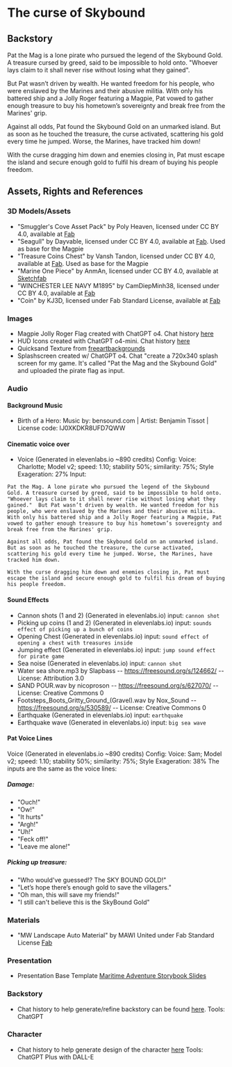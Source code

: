 # The curse of Skybound

## Backstory
Pat the Mag is a lone pirate who pursued the legend of the Skybound Gold. A treasure cursed by greed, said to be impossible to hold onto. "Whoever lays claim to it shall never rise without losing what they gained".

But Pat wasn’t driven by wealth. He wanted freedom for his people, who were enslaved by the Marines and their abusive militia. With only his battered ship and a Jolly Roger featuring a Magpie, Pat vowed to gather enough treasure to buy his hometown’s sovereignty and break free from the Marines' grip.

Against all odds, Pat found the Skybound Gold on an unmarked island. But as soon as he touched the treasure, the curse activated, scattering his gold every time he jumped. Worse, the Marines, have tracked him down!

With the curse dragging him down and enemies closing in, Pat must escape the island and secure enough gold to fulfil his dream of buying his people freedom.


## Assets, Rights and References


### 3D Models/Assets

- "Smuggler's Cove Asset Pack" by Poly Heaven,  licensed under CC BY 4.0, available at [Fab](https://www.fab.com/listings/a0935013-5959-47c2-97d9-75478ded0e6b)
- "Seagull" by Dayvable, licensed under CC BY 4.0, available at [Fab](https://www.fab.com/listings/abc1f128-3c92-4b6f-8a43-995aae174cdc). Used as base for the Magpie
- "Treasure Coins Chest" by Vansh Tandon, licensed under CC BY 4.0, available at [Fab](https://www.fab.com/listings/659550d8-ef5e-43f4-b195-755ff018b32d). Used as base for the Magpie
- "Marine One Piece" by AnmAn, licensed under CC BY 4.0, available at [Sketchfab](https://sketchfab.com/3d-models/marine-one-piece-399a29524fba49868bc5c9094cde030b)
- "WINCHESTER LEE NAVY M1895" by CamDiepMinh38, licensed under CC BY 4.0, available at [Fab](https://www.fab.com/listings/6774e3dc-7eca-4614-9de1-12a749f50822)
- "Coin" by KJ3D, licensed under Fab Standard License, available at [Fab](https://www.fab.com/listings/75608ef1-b22a-4349-b71c-9ae4a98571ae)

### Images

- Magpie Jolly Roger Flag created with ChatGPT o4. Chat history [here](https://chatgpt.com/share/68111413-b51c-800c-8c5d-0c9fe22d96a7)
- HUD Icons created with ChatGPT o4-mini. Chat history [here](https://chatgpt.com/share/68029f0d-52d0-800c-91f7-f7376ed8bae8)
- Quicksand Texture from [freeartbackgrounds](https://freeartbackgrounds.com/?1203,desert-sand-texture)
- Splashscreen created w/ ChatGPT o4. Chat "create a 720x340 splash screen for my game. It's called "Pat the Mag and the Skybound Gold" and uploaded the pirate flag as input.

### Audio

#### Background Music
- Birth of a Hero: Music by: bensound.com | Artist: Benjamin Tissot | License code: IJ0XKDKR8UFD7QWW

#### Cinematic voice over
- Voice (Generated in elevenlabs.io ~890 credits) 
Config: Voice: Charlotte; Model v2; speed: 1.10; stability 50%; similarity: 75%; Style Exageration: 27%
Input: 
```
Pat the Mag. A lone pirate who pursued the legend of the Skybound Gold. A treasure cursed by greed, said to be impossible to hold onto. "Whoever lays claim to it shall never rise without losing what they gained."  But Pat wasn’t driven by wealth. He wanted freedom for his people, who were enslaved by the Marines and their abusive militia. With only his battered ship and a Jolly Roger featuring a Magpie, Pat vowed to gather enough treasure to buy his hometown’s sovereignty and break free from the Marines' grip.

Against all odds, Pat found the Skybound Gold on an unmarked island. But as soon as he touched the treasure, the curse activated, scattering his gold every time he jumped. Worse, the Marines, have tracked him down.

With the curse dragging him down and enemies closing in, Pat must escape the island and secure enough gold to fulfil his dream of buying his people freedom.
```

#### Sound Effects
- Cannon shots (1 and 2) (Generated in elevenlabs.io) input: `cannon shot`
- Picking up coins (1 and 2) (Generated in elevenlabs.io) input: `sounds effect of picking up a bunch of coins`
- Opening Chest (Generated in elevenlabs.io) input: `sound effect of opening a chest with treasures inside`
- Jumping effect (Generated in elevenlabs.io) input: `jump sound effect for pirate game`
- Sea noise (Generated in elevenlabs.io) input: `cannon shot`
- Water sea shore.mp3 by Slapbass -- https://freesound.org/s/124662/ -- License: Attribution 3.0
- SAND POUR.wav by nicoproson -- https://freesound.org/s/627070/ -- License: Creative Commons 0 
- Footsteps_Boots_Gritty_Ground_(Gravel).wav by Nox_Sound -- https://freesound.org/s/530589/ -- License: Creative Commons 0
- Earthquake (Generated in elevenlabs.io) input: `earthquake`
- Earthquake wave (Generated in elevenlabs.io) input: `big sea wave`


#### Pat Voice Lines
Voice (Generated in elevenlabs.io ~890 credits) 
Config: Voice: Sam; Model v2; speed: 1.10; stability 50%; similarity: 75%; Style Exageration: 38%
The inputs are the same as the voice lines:

##### Damage:
- "Ouch!"
- "Ow!"
- "It hurts"
- "Argh!"
- "Uh!"
- "Feck off!"
- "Leave me alone!"

##### Picking up treasure:
- "Who would've guessed!? The SKY BOUND GOLD!"
- "Let’s hope there’s enough gold to save the villagers."
- "Oh man, this will save my friends!"
- "I still can't believe this is the SkyBound Gold"


### Materials
- "MW Landscape Auto Material" by MAWI United under Fab Standard License [Fab](https://www.fab.com/listings/6602874e-ef24-48c9-9055-a7ac07384696)

### Presentation
- Presentation Base Template [Maritime Adventure Storybook Slides](https://www.slidescarnival.com/template/maritime-adventure-storybook/59717)

### Backstory
- Chat history to help generate/refine backstory can be found [here](Docs/backstory-chat-ref.txt). Tools: ChatGPT

### Character
- Chat history to help generate design of the character [here](Docs/char-draw-ref.txt) Tools: ChatGPT Plus with DALL-E


